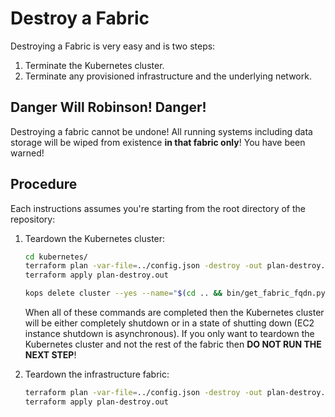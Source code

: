 # Destroy a Fabric

Destroying a Fabric is very easy and is two steps:

1. Terminate the Kubernetes cluster.
2. Terminate any provisioned infrastructure and the underlying network.

## Danger Will Robinson! Danger!

Destroying a fabric cannot be undone! All running systems including data storage will be wiped from existence **in that fabric only**! You have been warned!

## Procedure

Each instructions assumes you're starting from the root directory of the repository:

1. Teardown the Kubernetes cluster:

    ```bash 
    cd kubernetes/
    terraform plan -var-file=../config.json -destroy -out plan-destroy.out
    terraform apply plan-destroy.out
 
    kops delete cluster --yes --name="$(cd .. && bin/get_fabric_fqdn.py)"
    ````
    
    When all of these commands are completed then the Kubernetes cluster will be either completely shutdown or in a state of shutting down (EC2 instance shutdown is asynchronous). If you only want to teardown the Kubernetes cluster and not the rest of the fabric then **DO NOT RUN THE NEXT STEP**!

2. Teardown the infrastructure fabric:
    
    ```bash
    terraform plan -var-file=../config.json -destroy -out plan-destroy.out
    terraform apply plan-destroy.out
    ````    
